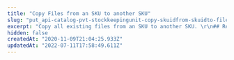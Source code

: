 ```yaml
---
title: "Copy Files from an SKU to another SKU"
slug: "put_api-catalog-pvt-stockkeepingunit-copy-skuidfrom-skuidto-file"
excerpt: "Copy all existing files from an SKU to another SKU. \r\n## Response body example\r\n\r\n```json\r\n[\r\n    {\r\n        \"Id\": 1964,\r\n        \"ArchiveId\": 155404,\r\n        \"SkuId\": 1,\r\n        \"IsMain\": true,\r\n        \"Label\": \"\"\r\n    },\r\n    {\r\n        \"Id\": 1965,\r\n        \"ArchiveId\": 155429,\r\n        \"SkuId\": 1,\r\n        \"IsMain\": false,\r\n        \"Label\": \"\"\r\n    }\r\n]\r\n```"
hidden: false
createdAt: "2020-11-09T21:04:25.933Z"
updatedAt: "2022-07-11T17:58:49.611Z"
---
```

